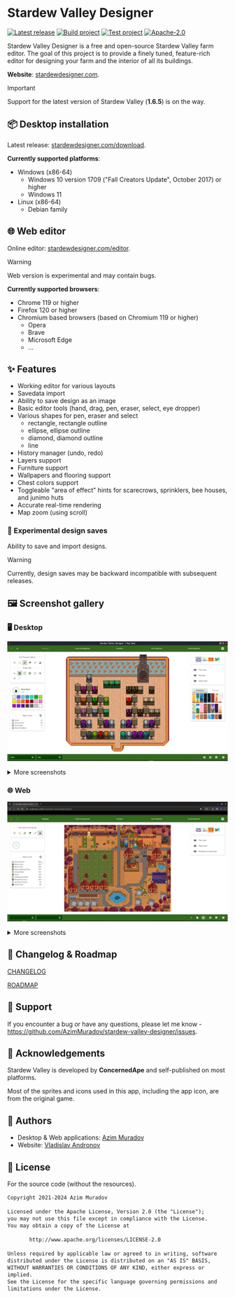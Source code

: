 # Stardew Valley Designer

[![Latest release](https://img.shields.io/github/v/release/AzimMuradov/stardew-valley-designer)](https://stardewdesigner.com)
[![Build project](https://img.shields.io/github/actions/workflow/status/AzimMuradov/stardew-valley-designer/build.yml?branch=master)](https://github.com/AzimMuradov/stardew-valley-designer/actions/workflows/build.yml)
[![Test project](https://img.shields.io/github/actions/workflow/status/AzimMuradov/stardew-valley-designer/test.yml?branch=master&label=test)](https://github.com/AzimMuradov/stardew-valley-designer/actions/workflows/test.yml)
[![Apache-2.0](https://img.shields.io/github/license/AzimMuradov/stardew-valley-designer)](https://www.apache.org/licenses/LICENSE-2.0)

Stardew Valley Designer is a free and open-source Stardew Valley farm editor.
The goal of this project is to provide a finely tuned, feature-rich editor for designing your farm and the interior of all its buildings.

**Website**: [stardewdesigner.com](https://stardewdesigner.com).

> [!IMPORTANT]
> Support for the latest version of Stardew Valley (**1.6.5**) is on the way.

<!--
> [!NOTE]
> The app aims to support the latest version of Stardew Valley (**1.6.5**).
>
> Other versions may have little or no support.
-->

## :package: Desktop installation

Latest release: [stardewdesigner.com/download](https://stardewdesigner.com/download).

**Currently supported platforms**:

- Windows (x86-64)
  - Windows 10 version 1709 ("Fall Creators Update", October 2017) or higher
  - Windows 11
- Linux (x86-64)
  - Debian family

## :globe_with_meridians: Web editor

Online editor: [stardewdesigner.com/editor](https://stardewdesigner.com/editor).

> [!WARNING]
> Web version is experimental and may contain bugs.

**Currently supported browsers**:

- Chrome 119 or higher
- Firefox 120 or higher
- Chromium based browsers (based on Chromium 119 or higher)
  - Opera
  - Brave
  - Microsoft Edge
  - ...

## :sparkles: Features

- Working editor for various layouts
- Savedata import
- Ability to save design as an image
- Basic editor tools (hand, drag, pen, eraser, select, eye dropper)
- Various shapes for pen, eraser and select
  - rectangle, rectangle outline
  - ellipse, ellipse outline
  - diamond, diamond outline
  - line
- History manager (undo, redo)
- Layers support
- Furniture support
- Wallpapers and flooring support
- Chest colors support
- Toggleable "area of effect" hints for scarecrows, sprinklers, bee houses, and junimo huts
- Accurate real-time rendering
- Map zoom (using scroll)

### :construction: Experimental design saves

Ability to save and import designs.

> [!WARNING]
> Currently, design saves may be backward incompatible with subsequent releases.

## :framed_picture: Screenshot gallery

### :desktop_computer: Desktop

![desktop-04.png](docs/user/gallery/desktop-04.png)

<details>
  <summary>More screenshots</summary>

![desktop-01.png](docs/user/gallery/desktop-01.png)
![desktop-02.png](docs/user/gallery/desktop-02.png)
![desktop-03.png](docs/user/gallery/desktop-03.png)
![desktop-04.png](docs/user/gallery/desktop-04.png)
![desktop-05.png](docs/user/gallery/desktop-05.png)
![desktop-06.png](docs/user/gallery/desktop-06.png)
![desktop-07.png](docs/user/gallery/desktop-07.png)
![desktop-08.png](docs/user/gallery/desktop-08.png)
![desktop-09.png](docs/user/gallery/desktop-09.png)
![desktop-10.png](docs/user/gallery/desktop-10.png)
</details>

### :globe_with_meridians: Web

![web-01.png](docs/user/gallery/web-01.png)

<details>
  <summary>More screenshots</summary>

![web-01.png](docs/user/gallery/web-01.png)
![web-02.png](docs/user/gallery/web-02.png)
![web-03.png](docs/user/gallery/web-03.png)
![web-04.png](docs/user/gallery/web-04.png)
![web-05.png](docs/user/gallery/web-05.png)
</details>

## :memo: Changelog & Roadmap

[CHANGELOG](docs/user/CHANGELOG.md)

[ROADMAP](docs/user/ROADMAP.md)

## :speech_balloon: Support

If you encounter a bug or have any questions,
please let me know - https://github.com/AzimMuradov/stardew-valley-designer/issues.

## :star2: Acknowledgements

Stardew Valley is developed by **ConcernedApe** and self-published on most platforms.

Most of the sprites and icons used in this app, including the app icon, are from the original game.

## :busts_in_silhouette: Authors

- Desktop & Web applications: [Azim Muradov](https://github.com/AzimMuradov)
- Website: [Vladislav Andronov](https://github.com/AndrVLDZ)

## :scroll: License

For the source code (without the resources).

```
Copyright 2021-2024 Azim Muradov

Licensed under the Apache License, Version 2.0 (the "License");
you may not use this file except in compliance with the License.
You may obtain a copy of the License at

       http://www.apache.org/licenses/LICENSE-2.0

Unless required by applicable law or agreed to in writing, software
distributed under the License is distributed on an "AS IS" BASIS,
WITHOUT WARRANTIES OR CONDITIONS OF ANY KIND, either express or implied.
See the License for the specific language governing permissions and
limitations under the License.
```
